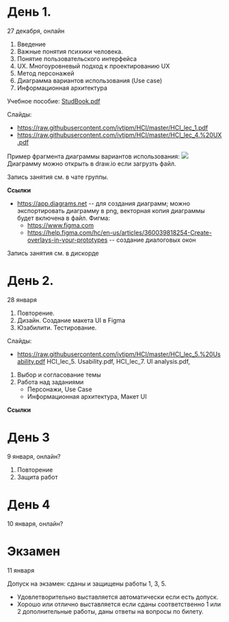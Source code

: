# День 1.
27 декабря, онлайн

1. Введение
1. Важные понятия психики человека.
2. Понятие пользовательского интерфейса
3. UX. Многоуровневый подход к проектированию UX
  1. Метод персонажей
  1. Диаграмма вариантов использования (Use case)
  1. Информационная архитектура 

Учебное пособие: [StudBook.pdf](https://raw.githubusercontent.com/ivtipm/HCI/master/StudBook.pdf)

Слайды:
- https://raw.githubusercontent.com/ivtipm/HCI/master/HCI_lec_1.pdf
- https://raw.githubusercontent.com/ivtipm/HCI/master/HCI_lec_4.%20UX.pdf

Пример фрагмента диаграммы вариантов использования: ![](UseCase_Example.drawio.png )
Диаграмму можно открыть в draw.io если загрузть файл.

Запись занятия см. в чате группы.

**Ссылки**
- https://app.diagrams.net -- для создания диаграмм; можно экспортировать диаграмму в png, векторная копия диаграммы будет включена в файл.
Фигма:
  - https://www.figma.com
  - https://help.figma.com/hc/en-us/articles/360039818254-Create-overlays-in-your-prototypes -- создание диалоговых окон


Запись занятия см. в дискорде

# День 2.
28 января

1. Повторение.
2. Дизайн. Создание макета UI в Figma
3. Юзабилити. Тестирование.

Слайды:
- https://raw.githubusercontent.com/ivtipm/HCI/master/HCI_lec_5.%20Usability.pdf
HCI_lec_5. Usability.pdf, HCI_lec_7. UI analysis.pdf,




1. Выбор и согласование темы
1. Работа над заданиями
    - Персонажи, Use Case
    - Информационная архитектура, Макет UI

**Ссылки**


# День 3
9 января, онлайн?

1. Повторение
1. Защита работ


# День 4
10 января, онлайн?


# Экзамен
11 января

Допуск на экзамен: сданы и защищены работы 1, 3, 5.

- Удовлетворительно выставляется автоматически если есть допуск.
- Хорошо или отлично выставляется если сданы соответственно 1 или 2 дополнительные работы, даны ответы на вопросы по билету.
